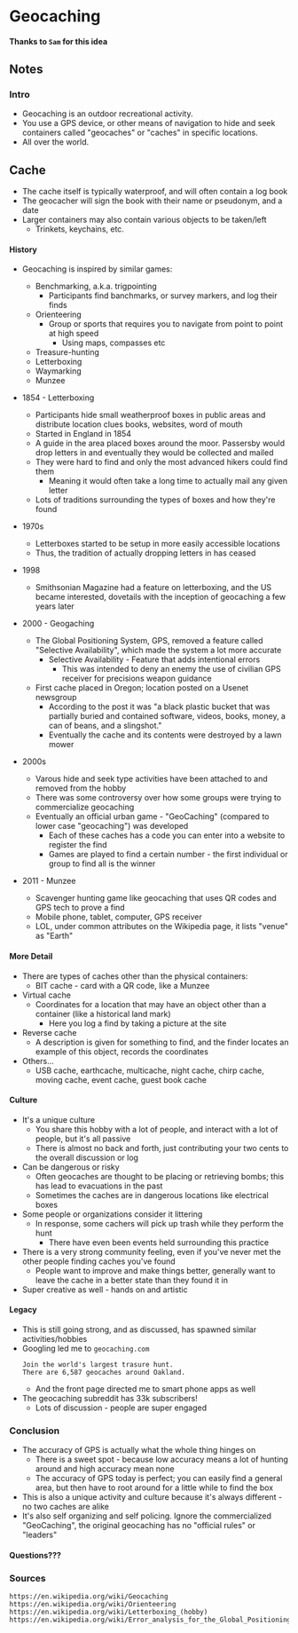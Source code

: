 Geocaching
===
#### Thanks to `Sam` for this idea

## Notes
### Intro
* Geocaching is an outdoor recreational activity.
* You use a GPS device, or other means of navigation to hide and seek containers called "geocaches" or "caches" in
  specific locations.
* All over the world.
## Cache
* The cache itself is typically waterproof, and will often contain a log book
* The geocacher will sign the book with their name or pseudonym, and a date
* Larger containers may also contain various objects to be taken/left
  * Trinkets, keychains, etc.

#### History
* Geocaching is inspired by similar games:
  * Benchmarking, a.k.a. trigpointing
    * Participants find banchmarks, or survey markers, and log their finds
  * Orienteering
    * Group or sports that requires you to navigate from point to point at high speed
      * Using maps, compasses etc
  * Treasure-hunting
  * Letterboxing
  * Waymarking
  * Munzee

* 1854 - Letterboxing
  * Participants hide small weatherproof boxes in public areas and distribute location clues books, websites, word of
    mouth
  * Started in England in 1854
  * A guide in the area placed boxes around the moor.  Passersby would drop letters in and eventually they would be
    collected and mailed
  * They were hard to find and only the most advanced hikers could find them
    * Meaning it would often take a long time to actually mail any given letter
  * Lots of traditions surrounding the types of boxes and how they're found
* 1970s
  *  Letterboxes started to be setup in more easily accessible locations
  * Thus, the tradition of actually dropping letters in has ceased 
* 1998
  * Smithsonian Magazine had a feature on letterboxing, and the US became interested, dovetails with the inception of
    geocaching a few years later
* 2000 - Geogaching
  * The Global Positioning System, GPS, removed a feature called "Selective Availability", which made the system a lot
    more accurate
      * Selective Availability - Feature that adds intentional errors
        * This was intended to deny an enemy the use of civilian GPS receiver for precisions weapon guidance
  * First cache placed in Oregon; location posted on a Usenet newsgroup
    * According to the post it was "a black plastic bucket that was partially buried and contained software,
      videos, books, money, a can of beans, and a slingshot."
    * Eventually the cache and its contents were destroyed by a lawn mower
* 2000s
  * Varous hide and seek type activities have been attached to and removed from the hobby
  * There was some controversy over how some groups were trying to commercialize geocaching
  * Eventually an official urban game - "GeoCaching" (compared to lower case "geocaching") was developed
    * Each of these caches has a code you can enter into a website to register the find
    * Games are played to find a certain number - the first individual or group to find all is the winner
* 2011 - Munzee
  * Scavenger hunting game like geocaching that uses QR codes and GPS tech to prove a find
  * Mobile phone, tablet, computer, GPS receiver
  * LOL, under common attributes on the Wikipedia page, it lists "venue" as "Earth"

#### More Detail
* There are types of caches other than the physical containers:
  * BIT cache - card with a QR code, like a Munzee
* Virtual cache
  * Coordinates for a location that may have an object other than a container (like a historical land mark)
    * Here you log a find by taking a picture at the site
* Reverse cache
  * A description is given for something to find, and the finder locates an example of this object, records the
    coordinates 
* Others...
  * USB cache, earthcache, multicache, night cache, chirp cache, moving cache, event cache, guest book cache

#### Culture
* It's a unique culture
  * You share this hobby with a lot of people, and interact with a lot of people, but it's all passive
  * There is almost no back and forth, just contributing your two cents to the overall discussion or log
* Can be dangerous or risky
  * Often geocaches are thought to be placing or retrieving bombs; this has lead to evacuations in the past
  * Sometimes the caches are in dangerous locations like electrical boxes
* Some people or organizations consider it littering
  * In response, some cachers will pick up trash while they perform the hunt
    * There have even been events held surrounding this practice
* There is a very strong community feeling, even if you've never met the other people finding caches you've found
  * People want to improve and make things better, generally want to leave the cache in a better state than they found
    it in
* Super creative as well - hands on and artistic

#### Legacy
* This is still going strong, and as discussed, has spawned similar activities/hobbies
* Googling led me to `geocaching.com`
  ```
  Join the world's largest trasure hunt.
  There are 6,587 geocaches around Oakland.
  ```
  * And the front page directed me to smart phone apps as well
* The geocaching subreddit has 33k subscribers!
  * Lots of discussion - people are super engaged

### Conclusion
* The accuracy of GPS is actually what the whole thing hinges on
  * There is a sweet spot - because low accuracy means a lot of hunting around and high accuracy mean none
  * The accuracy of GPS today is perfect; you can easily find a general area, but then have to root around for a little
    while to find the box
* This is also a unique activity and culture because it's always different - no two caches are alike
* It's also self organizing and self policing.  Ignore the commercialized "GeoCaching", the original geocaching has
  no "official rules" or "leaders"

#### Questions???

### Sources
```
https://en.wikipedia.org/wiki/Geocaching
https://en.wikipedia.org/wiki/Orienteering
https://en.wikipedia.org/wiki/Letterboxing_(hobby)
https://en.wikipedia.org/wiki/Error_analysis_for_the_Global_Positioning_System
```

